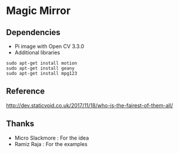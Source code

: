 # Magic Mirror

## Dependencies
- Pi image with Open CV 3.3.0
- Additional libraries
```
sudo apt-get install motion
sudo apt-get install geany
sudo apt-get install mpg123
```

## Reference
http://dev.staticvoid.co.uk/2017/11/18/who-is-the-fairest-of-them-all/

## Thanks
- Micro Slackmore : For the idea
- Ramiz Raja : For the examples
 
